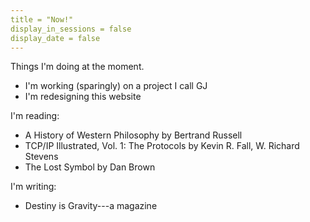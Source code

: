 ```yaml
---
title = "Now!"
display_in_sessions = false
display_date = false
---
```


Things I'm doing at the moment.

- I'm working (sparingly) on a project I call GJ
- I'm redesigning this website

I'm reading:

- A History of Western Philosophy by Bertrand Russell
- TCP/IP Illustrated, Vol. 1: The Protocols by Kevin R. Fall, W. Richard Stevens
- The Lost Symbol by Dan Brown

I'm writing:

- Destiny is Gravity---a magazine

